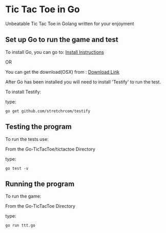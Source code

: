 Tic Tac Toe in Go
=================
Unbeatable Tic Tac Toe in Golang written for your enjoyment

Set up Go to run the game and test
----------------------------------
To install Go, you can go to: [Install Instructions](http://golang.org/doc/install)
	
OR

You can get the download(OSX) from : [Download Link](https://code.google.com/p/go/downloads/list?q=OpSys-Darwin+Type-Installer)

After Go has been installed you will need to install 'Testify' to run the test.

To install Testify:

type:

	go get github.com/stretchrcom/testify

Testing the program
-------------------
To run the tests use:

From the Go-TicTacToe/tictactoe Directory 

type:  

	go test -v

Running the program
-------------------
To run the game:  
	
From the Go-TicTacToe Directory 

type:

	go run ttt.go
